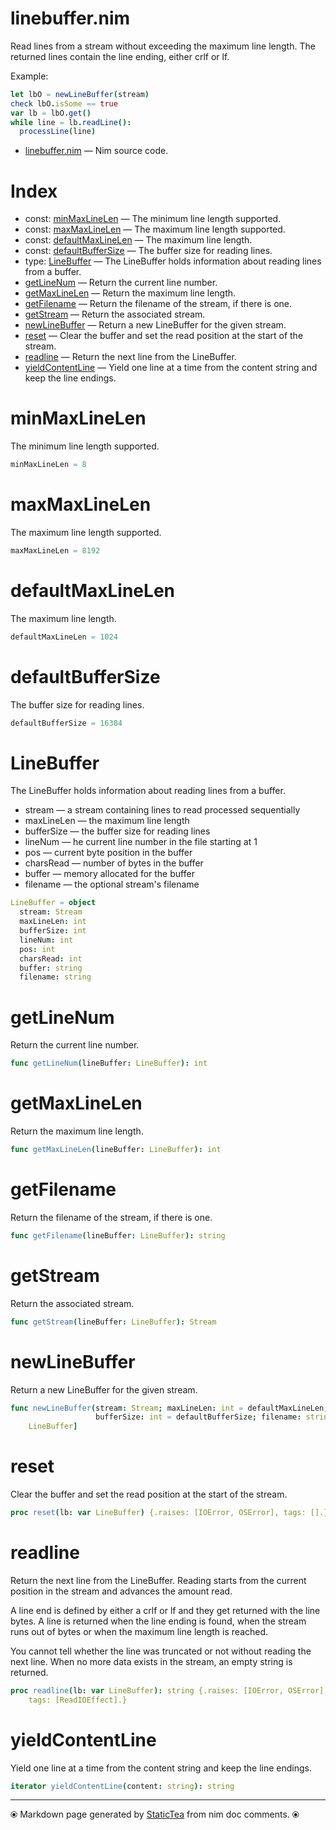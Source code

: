 # linebuffer.nim

Read lines from a stream without exceeding the maximum line
length. The returned lines contain the line ending, either crlf or
lf.

Example:

~~~ nim
let lbO = newLineBuffer(stream)
check lbO.isSome == true
var lb = lbO.get()
while line = lb.readLine():
  processLine(line)
~~~


* [linebuffer.nim](../../src/linebuffer.nim) &mdash; Nim source code.
# Index

* const: [minMaxLineLen](#minmaxlinelen) &mdash; The minimum line length supported.
* const: [maxMaxLineLen](#maxmaxlinelen) &mdash; The maximum line length supported.
* const: [defaultMaxLineLen](#defaultmaxlinelen) &mdash; The maximum line length.
* const: [defaultBufferSize](#defaultbuffersize) &mdash; The buffer size for reading lines.
* type: [LineBuffer](#linebuffer) &mdash; The LineBuffer holds information about reading lines from a buffer.
* [getLineNum](#getlinenum) &mdash; Return the current line number.
* [getMaxLineLen](#getmaxlinelen) &mdash; Return the maximum line length.
* [getFilename](#getfilename) &mdash; Return the filename of the stream, if there is one.
* [getStream](#getstream) &mdash; Return the associated stream.
* [newLineBuffer](#newlinebuffer) &mdash; Return a new LineBuffer for the given stream.
* [reset](#reset) &mdash; Clear the buffer and set the read position at the start of the stream.
* [readline](#readline) &mdash; Return the next line from the LineBuffer.
* [yieldContentLine](#yieldcontentline) &mdash; Yield one line at a time from the content string and keep the line endings.

# minMaxLineLen

The minimum line length supported.


~~~nim
minMaxLineLen = 8
~~~

# maxMaxLineLen

The maximum line length supported.


~~~nim
maxMaxLineLen = 8192
~~~

# defaultMaxLineLen

The maximum line length.


~~~nim
defaultMaxLineLen = 1024
~~~

# defaultBufferSize

The buffer size for reading lines.


~~~nim
defaultBufferSize = 16384
~~~

# LineBuffer

The LineBuffer holds information about reading lines from a buffer.
* stream — a stream containing lines to read processed sequentially
* maxLineLen — the maximum line length
* bufferSize — the buffer size for reading lines
* lineNum — he current line number in the file starting at 1
* pos — current byte position in the buffer
* charsRead — number of bytes in the buffer
* buffer — memory allocated for the buffer
* filename — the optional stream's filename


~~~nim
LineBuffer = object
  stream: Stream
  maxLineLen: int
  bufferSize: int
  lineNum: int
  pos: int
  charsRead: int
  buffer: string
  filename: string
~~~

# getLineNum

Return the current line number.


~~~nim
func getLineNum(lineBuffer: LineBuffer): int
~~~

# getMaxLineLen

Return the maximum line length.


~~~nim
func getMaxLineLen(lineBuffer: LineBuffer): int
~~~

# getFilename

Return the filename of the stream, if there is one.


~~~nim
func getFilename(lineBuffer: LineBuffer): string
~~~

# getStream

Return the associated stream.


~~~nim
func getStream(lineBuffer: LineBuffer): Stream
~~~

# newLineBuffer

Return a new LineBuffer for the given stream.


~~~nim
func newLineBuffer(stream: Stream; maxLineLen: int = defaultMaxLineLen;
                   bufferSize: int = defaultBufferSize; filename: string = ""): Option[
    LineBuffer]
~~~

# reset

Clear the buffer and set the read position at the start of the
stream.


~~~nim
proc reset(lb: var LineBuffer) {.raises: [IOError, OSError], tags: [].}
~~~

# readline

Return the next line from the LineBuffer. Reading starts from the
current position in the stream and advances the amount read.

A line end is defined by either a crlf or lf and they get
returned with the line bytes. A line is returned when the line
ending is found, when the stream runs out of bytes or when the
maximum line length is reached.

You cannot tell whether the line was truncated or not without
reading the next line. When no more data exists in the stream, an
empty string is returned.


~~~nim
proc readline(lb: var LineBuffer): string {.raises: [IOError, OSError],
    tags: [ReadIOEffect].}
~~~

# yieldContentLine

Yield one line at a time from the content string and keep the
line endings.


~~~nim
iterator yieldContentLine(content: string): string
~~~


---
⦿ Markdown page generated by [StaticTea](https://github.com/flenniken/statictea/) from nim doc comments. ⦿
